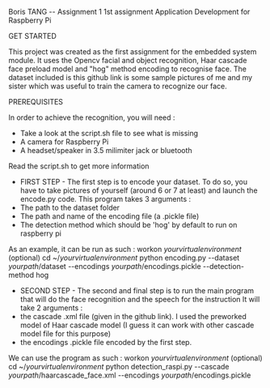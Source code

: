 Boris TANG -- Assignment 1
1st assignment Application Development for Raspberry Pi
 
 GET STARTED

 This project was created as the first assignment for the embedded system module.
 It uses  the Opencv facial and object recognition, Haar cascade face preload model and "hog" method encoding to recognise face.
 The dataset included is this github link is some sample pictures of me and my sister which was useful to train the camera to recognize our face.
 
 PREREQUISITES

 In order to achieve the recognition, you will need :

- Take a look at the script.sh file to see what is missing
- A camera for Raspberry Pi
- A headset/speaker in 3.5 milimiter jack or bluetooth

 Read the script.sh to get more information

  - FIRST STEP -
 The first step is to encode your dataset. To do so, you have to take pictures of yourself (around 6 or 7 at least) and launch the encode.py code.
 This program takes 3 arguments : 
- The path to the dataset folder 
- The path and name of the encoding file (a .pickle file)
- The detection method which should be 'hog' by default to run on raspberry pi

 As an example, it can be run as such :
	workon *yourvirtualenvironment* (optional)
		cd ~/*yourvirtualenvironment*
	python encoding.py --dataset *yourpath*/dataset --encodings *yourpath*/encodings.pickle --detection-method hog
	
	
  - SECOND STEP - 
 The second and final step is to run the main program that will do the face recognition and the speech for the instruction
 It will take 2 arguments :
- the cascade .xml file (given in the github link). I used the preworked model of Haar cascade model (I guess it can work with other cascade model file for this purpose)
- the encodings .pickle file encoded by the first step.

 We can use the program as such : 
	workon *yourvirtualenvironment* (optional)
		cd ~/*yourvirtualenvironment*
	python detection_raspi.py --cascade *yourpath*/haarcascade_face.xml --encodings *yourpath*/encodings.pickle 
	
